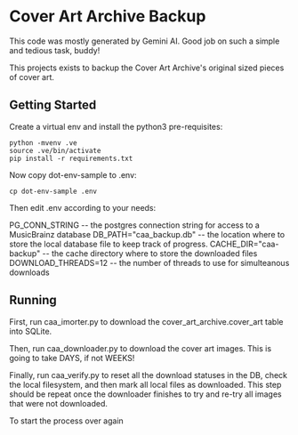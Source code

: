 # Cover Art Archive Backup

This code was mostly generated by Gemini AI. Good job on such a simple and tedious task, buddy!

This projects exists to backup the Cover Art Archive's original sized pieces of cover art.


## Getting Started

Create a virtual env and install the python3 pre-requisites:

```
python -mvenv .ve
source .ve/bin/activate
pip install -r requirements.txt
```

Now copy dot-env-sample to .env:
```
cp dot-env-sample .env
```

Then edit .env according to your needs:

PG_CONN_STRING -- the postgres connection string for access to a MusicBrainz database
DB_PATH="caa_backup.db" -- the location where to store the local database file to keep track of progress.
CACHE_DIR="caa-backup" -- the cache directory where to store the downloaded files
DOWNLOAD_THREADS=12 -- the number of threads to use for simulteanous downloads

## Running

First, run caa_imorter.py to download the cover_art_archive.cover_art table into SQLite.

Then, run caa_downloader.py to download the cover art images. This is going to take DAYS, if not WEEKS!

Finally, run caa_verify.py to reset all the download statuses in the DB, check the local filesystem,
and then mark all local files as downloaded. This step should be repeat once the downloader finishes
to try and re-try all images that were not downloaded.

To start the process over again
